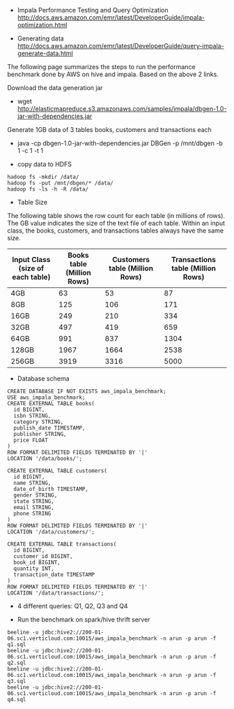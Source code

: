 * Impala Performance Testing and Query Optimization
http://docs.aws.amazon.com/emr/latest/DeveloperGuide/impala-optimization.html

* Generating data http://docs.aws.amazon.com/emr/latest/DeveloperGuide/query-impala-generate-data.html

The following page summarizes the steps to run the performance benchmark done by AWS on hive and impala.  Based on the above 2 links.

Download the data generation jar
* wget http://elasticmapreduce.s3.amazonaws.com/samples/impala/dbgen-1.0-jar-with-dependencies.jar

Generate 1GB data of 3 tables  books, customers and transactions each
* java -cp dbgen-1.0-jar-with-dependencies.jar DBGen -p /mnt/dbgen -b 1 -c 1 -t 1

* copy data to HDFS
```
hadoop fs -mkdir /data/
hadoop fs -put /mnt/dbgen/* /data/
hadoop fs -ls -h -R /data/
```

* Table Size

The following table shows the row count for each table (in millions of rows). The GB value indicates the size of the text file of each table. Within an input class, the books, customers, and transactions tables always have the same size.

| Input Class (size of each table) | Books table (Million Rows) | Customers table (Million Rows) | Transactions table (Million Rows) |
| -------------------------------- | -------------------------- | ------------------------------ | --------------------------------- |
| 4GB | 63|53| 87|
|8GB | 	125 | 106 | 171|
|16GB | 249 | 210 | 334|
|32GB | 497 | 419 | 659|
|64GB | 991 | 837 | 1304|
|128GB | 1967 | 1664 | 2538|
|256GB | 3919 | 3316 | 5000|

* Database schema

```
CREATE DATABASE IF NOT EXISTS aws_impala_benchmark;
USE aws_impala_benchmark;
CREATE EXTERNAL TABLE books(
  id BIGINT,
  isbn STRING,
  category STRING,
  publish_date TIMESTAMP,
  publisher STRING,
  price FLOAT
)
ROW FORMAT DELIMITED FIELDS TERMINATED BY '|'
LOCATION '/data/books/';
 
CREATE EXTERNAL TABLE customers(
  id BIGINT,
  name STRING,
  date_of_birth TIMESTAMP,
  gender STRING,
  state STRING,
  email STRING,
  phone STRING
)
ROW FORMAT DELIMITED FIELDS TERMINATED BY '|'
LOCATION '/data/customers/';
 
CREATE EXTERNAL TABLE transactions(
  id BIGINT,
  customer_id BIGINT,
  book_id BIGINT,
  quantity INT,
  transaction_date TIMESTAMP
)
ROW FORMAT DELIMITED FIELDS TERMINATED BY '|'
LOCATION '/data/transactions/';
```

* 4 different queries: Q1, Q2, Q3 and Q4

* Run the benchmark on spark/hive thrift server
```
beeline -u jdbc:hive2://200-01-06.sc1.verticloud.com:10015/aws_impala_benchmark -n arun -p arun -f q1.sql
beeline -u jdbc:hive2://200-01-06.sc1.verticloud.com:10015/aws_impala_benchmark -n arun -p arun -f q2.sql
beeline -u jdbc:hive2://200-01-06.sc1.verticloud.com:10015/aws_impala_benchmark -n arun -p arun -f q3.sql
beeline -u jdbc:hive2://200-01-06.sc1.verticloud.com:10015/aws_impala_benchmark -n arun -p arun -f q4.sql
```
